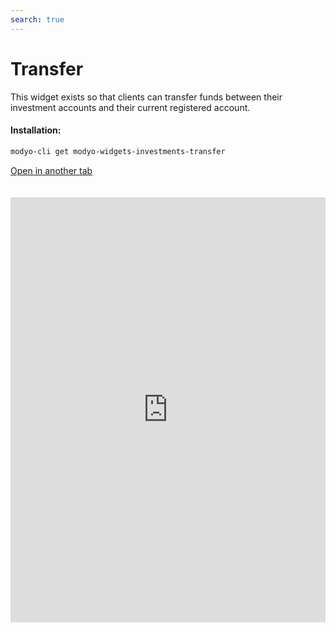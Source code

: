 ```yaml
---
search: true
---
```


# Transfer

This widget exists so that clients can transfer funds between their investment accounts and their current registered account.

#### Installation:

```bash
modyo-cli get modyo-widgets-investments-transfer
```

[Open in another tab](https://widgets.modyo.com/inversiones/transferencia)

 <iframe id="widgetFrame" src="https://widgets.modyo.com/inversiones/transferencia" width="100%"  frameBorder="0"  style="min-height:680px;overflow:auto;margin-top:20px;"/> 

| Feature | Description                                                                                                                                                      |
|---------------|------------------------------------------------------------------------------------------------------------------------------------------------------------------|
| Convey    | Allows you to transfer funds between investment accounts. Allows you to request a transfer of funds to the client's current accounts, previously registered. |

 <script> 

 export default {
 mounted () {

 function setFrameHeightCo (id, ht) {
 var ifrm = document.getElementById (id);
 if (ifrm) {
 ifrm.style.height = ht + 4 + "px";
 }
 }
 //iframed document sends its height using postMessage
 function HandleDoCheightMsg (e) {
 //check origin
 if (e.origin === 'https://widgets.modyo.com') {
 //parse data
 var data = json.parse (e.data);

 console.log ('data: ', data)
 //check data object
 if (data ['doChight']) {
 setFrameHeightCo ('WidgetFrame', data ['DoChight']);
 } else {
 SetFrameHeightCo ('WidgetFrame', 700);
 }
 }
 }

 //assign message handler
 if (Window.addEventListener) {
 Window.addEventListener ('message', HandleDoCheightMSG, false);
 }
 }
 }

 </script> 
